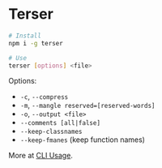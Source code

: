 # Terser

```bash
# Install
npm i -g terser
```

```bash
# Use
terser [options] <file>
```

Options:

- `-c`, `--compress`
- `-m`, `--mangle reserved=[reserved-words]`
- `-o`, `--output <file>`
- `--comments [all|false]`
- `--keep-classnames`
- `--keep-fmanes` (keep function names)

More at [CLI Usage](https://terser.org/docs/cli-usage).
